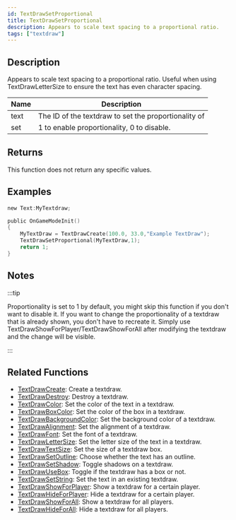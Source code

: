```yaml
---
id: TextDrawSetProportional
title: TextDrawSetProportional
description: Appears to scale text spacing to a proportional ratio.
tags: ["textdraw"]
---
```


## Description

Appears to scale text spacing to a proportional ratio. Useful when using TextDrawLetterSize to ensure the text has even character spacing.

| Name | Description                                          |
| ---- | ---------------------------------------------------- |
| text | The ID of the textdraw to set the proportionality of |
| set  | 1 to enable proportionality, 0 to disable.           |

## Returns

This function does not return any specific values.

## Examples

```c
new Text:MyTextdraw;

public OnGameModeInit()
{
    MyTextDraw = TextDrawCreate(100.0, 33.0,"Example TextDraw");
    TextDrawSetProportional(MyTextDraw,1);
    return 1;
}
```

## Notes

:::tip

Proportionality is set to 1 by default, you might skip this function if you don't want to disable it.
If you want to change the proportionality of a textdraw that is already shown, you don't have to recreate it. Simply use TextDrawShowForPlayer/TextDrawShowForAll after modifying the textdraw and the change will be visible.

:::

## Related Functions

- [TextDrawCreate](../functions/TextDrawCreate.md): Create a textdraw.
- [TextDrawDestroy](../functions/TextDrawDestroy.md): Destroy a textdraw.
- [TextDrawColor](../functions/TextDrawColor.md): Set the color of the text in a textdraw.
- [TextDrawBoxColor](../functions/TextDrawBoxColor.md): Set the color of the box in a textdraw.
- [TextDrawBackgroundColor](../functions/TextDrawBackgroundColor.md): Set the background color of a textdraw.
- [TextDrawAlignment](../functions/TextDrawAlignment.md): Set the alignment of a textdraw.
- [TextDrawFont](../functions/TextDrawFont.md): Set the font of a textdraw.
- [TextDrawLetterSize](../functions/TextDrawLetterSize.md): Set the letter size of the text in a textdraw.
- [TextDrawTextSize](../functions/TextDrawTextSize.md): Set the size of a textdraw box.
- [TextDrawSetOutline](../functions/TextDrawSetOutline.md): Choose whether the text has an outline.
- [TextDrawSetShadow](../functions/TextDrawSetShadow.md): Toggle shadows on a textdraw.
- [TextDrawUseBox](../functions/TextDrawUseBox.md): Toggle if the textdraw has a box or not.
- [TextDrawSetString](../functions/TextDrawSetString.md): Set the text in an existing textdraw.
- [TextDrawShowForPlayer](../functions/TextDrawShowForPlayer.md): Show a textdraw for a certain player.
- [TextDrawHideForPlayer](../functions/TextDrawHideForPlayer.md): Hide a textdraw for a certain player.
- [TextDrawShowForAll](../functions/TextDrawShowForAll.md): Show a textdraw for all players.
- [TextDrawHideForAll](../functions/TextDrawHideForAll.md): Hide a textdraw for all players.
